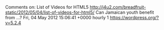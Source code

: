 Comments on: List of Videos for HTML5 http://j4u2.com/breadfruit-static/2012/05/04/list-of-videos-for-html5/ Can Jamaican youth benefit from ...? Fri, 04 May 2012 15:06:41 +0000  hourly   1  https://wordpress.org/?v=5.2.4